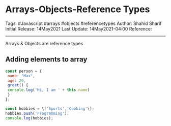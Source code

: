 # Arrays-Objects-Reference Types
Tags: #Javascript #arrays #objects #referencetypes
Author: Shahid Sharif
Initial Release: 14May2021
Last Update:  14May2021-04:00
Reference: 

---
Arrays & Objects are reference types

## Adding elements to array
```js
const person = {
 name: "Max",
 age: 29,
 greet() {
 console.log('Hi, I am ' + this.name)
 }
};

const hobbies = \['Sports','Cooking'\];
hobbies.push('Programming');
console.log(hobbies);
```



